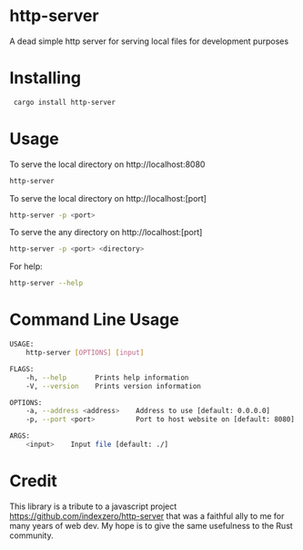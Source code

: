 # http-server

A dead simple http server for serving local files for development purposes

# Installing

```bash
 cargo install http-server
```

# Usage

To serve the local directory on http://localhost:8080

```bash
http-server
```

To serve the local directory on http://localhost:[port]

```bash
http-server -p <port>
```

To serve the any directory on http://localhost:[port]

```bash
http-server -p <port> <directory>
```

For help:

```bash
http-server --help
```

# Command Line Usage

```bash
USAGE:
    http-server [OPTIONS] [input]

FLAGS:
    -h, --help       Prints help information
    -V, --version    Prints version information

OPTIONS:
    -a, --address <address>    Address to use [default: 0.0.0.0]
    -p, --port <port>          Port to host website on [default: 8080]

ARGS:
    <input>    Input file [default: ./]
```

# Credit

This library is a tribute to a javascript project https://github.com/indexzero/http-server that was a faithful ally to me for many years of web dev. My hope is to give the same usefulness to the Rust community.

